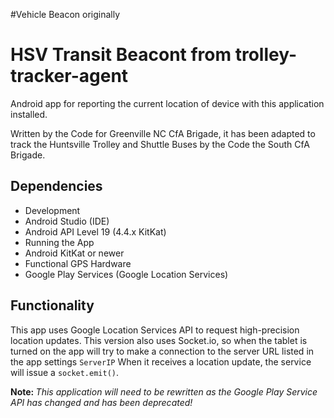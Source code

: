 #Vehicle Beacon 
originally 
# HSV Transit Beacont from trolley-tracker-agent

Android app for reporting the current location of device with this application installed.

Written by the Code for Greenville NC CfA Brigade, it has been adapted to track the Huntsville 
Trolley and Shuttle Buses by the Code the South CfA Brigade.

## Dependencies
- Development
 - Android Studio (IDE)
 - Android API Level 19 (4.4.x KitKat)
- Running the App
 - Android KitKat or newer
 - Functional GPS Hardware
 - Google Play Services (Google Location Services)

## Functionality
This app uses Google Location Services API to request high-precision location updates. This version also uses Socket.io, so when the tablet is turned on the app will try to make a connection to the server URL listed in the app settings  <code>ServerIP</code> When it receives a location update, the service will issue a <code>socket.emit()</code>.

<b>Note: </b><i>This application will need to be rewritten as the Google Play Service API has changed and has been deprecated!</i> 
